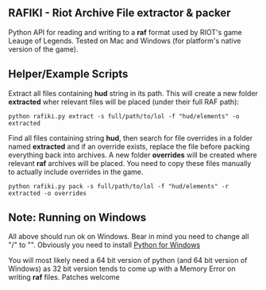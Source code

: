 RAFIKI - Riot Archive File extractor & packer
-------------------------------------------

Python API for reading and writing to a **raf** format used by RIOT's game Leauge of Legends. Tested on Mac and Windows (for platform's native version of the game).

Helper/Example Scripts
----------------------

Extract all files containing **hud** string in its path. This will create a new folder **extracted** wher relevant files will be placed (under their full RAF path):

    python rafiki.py extract -s full/path/to/lol -f "hud/elements" -o extracted
    
Find all files containing string **hud**, then search for file overrides in a folder named **extracted** and if an override exists, replace the file before packing everything back into archives. A new folder **overrides** will be created where relevant **raf** archives will be placed. You need to copy these files manually to actually include overrides in the game.

    python rafiki.py pack -s full/path/to/lol -f "hud/elements" -r extracted -o overrides
    
    
Note: Running on Windows
--------------------------

All above should run ok on Windows. Bear in mind you need to change all "/" to "\". Obviously you need to install [Python for Windows](http://www.python.org/getit/windows/)

You will most likely need a 64 bit version of python (and 64 bit version of Windows) as 32 bit version tends to come up with a Memory Error on writing **raf** files. Patches welcome

